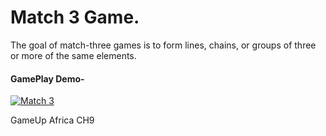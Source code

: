 # Match 3 Game.

The goal of match-three games is to form lines, chains, or groups of three or more of the same elements.

#### GamePlay Demo-
[![Match 3](https://user-images.githubusercontent.com/43764423/198632453-86f8b3c5-52ce-4d3c-b486-ad86d94ee913.png)](https://drive.google.com/file/d/1X5pN20WFwuKmlTI7I9w6cN6VozHZlfLF/view?usp=sharing)

 GameUp Africa CH9
 

